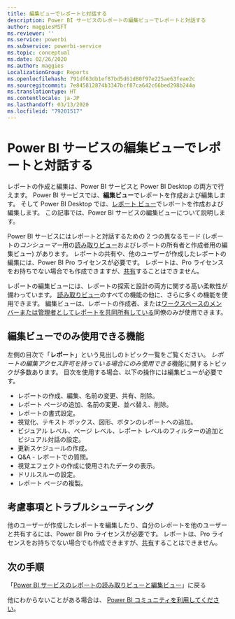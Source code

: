 ```yaml
---
title: 編集ビューでレポートと対話する
description: Power BI サービスのレポートの編集ビューでレポートと対話する
author: maggiesMSFT
ms.reviewer: ''
ms.service: powerbi
ms.subservice: powerbi-service
ms.topic: conceptual
ms.date: 02/26/2020
ms.author: maggies
LocalizationGroup: Reports
ms.openlocfilehash: 791df63db1ef87bd5d61d80f97e225ae63feae2c
ms.sourcegitcommit: 7e845812874b3347bcf87ca642c66bed298b244a
ms.translationtype: HT
ms.contentlocale: ja-JP
ms.lasthandoff: 03/13/2020
ms.locfileid: "79201517"
---
```

# <a name="interact-with-a-report-in-editing-view-in-the-power-bi-service"></a>Power BI サービスの編集ビューでレポートと対話する
レポートの作成と編集は、Power BI サービスと Power BI Desktop の両方で行えます。 Power BI サービスでは、**編集ビュー**でレポートを作成および編集します。 そして Power BI Desktop では、[レポート ビュー](desktop-report-view.md)でレポートを作成および編集します。 この記事では、Power BI サービスの編集ビューについて説明します。 

Power BI サービスにはレポートと対話するための 2 つの異なるモード (レポートの*コンシューマー*用の[読み取りビュー](consumer/end-user-reading-view.md)およびレポートの所有者と作成者用の編集ビュー) があります。  レポートの共有や、他のユーザーが作成したレポートの編集には、Power BI Pro ライセンスが必要です。 レポートは、Pro ライセンスをお持ちでない場合でも作成できますが、[共有](service-share-reports.md)することはできません。    

レポートの編集ビューには、レポートの探索と設計の両方に関する高い柔軟性が備わっています。 [読み取りビュー](consumer/end-user-reading-view.md)のすべての機能の他に、さらに多くの機能を使用できます。 編集ビューは、レポートの作成者、または[ワークスペースのメンバーまたは管理者としてレポートを共同所有している](service-create-distribute-apps.md)同僚のみが使用できます。

## <a name="functionality-only-available-in-editing-view"></a>編集ビューでのみ使用できる機能
左側の目次で「**レポート**」という見出しのトピック一覧をご覧ください。 *レポートの編集アクセス許可を持っている場合にのみ使用できる*機能に関するトピックが多数あります。  目次を使用する場合、以下の操作には編集ビューが必要です。

* レポートの作成、編集、名前の変更、共有、削除。
* レポート ページの追加、名前の変更、並べ替え、削除。
* レポートの書式設定。
* 視覚化、テキスト ボックス、図形、ボタンのレポートへの追加。
* ビジュアル レベル、ページ レベル、レポート レベルのフィルターの追加とビジュアル対話の設定。
* 更新スケジュールの作成。
* Q&A - レポートでの質問。
* 視覚エフェクトの作成に使用されたデータの表示。 
* ドリルスルーの設定。
* レポート ページの複製。

## <a name="considerations-and-troubleshooting"></a>考慮事項とトラブルシューティング
他のユーザーが作成したレポートを編集したり、自分のレポートを他のユーザーと共有するには、Power BI Pro ライセンスが必要です。  レポートは、Pro ライセンスをお持ちでない場合でも作成できますが、[共有](service-share-reports.md)することはできません。


## <a name="next-steps"></a>次の手順
「[Power BI サービスのレポートの読み取りビューと編集ビュー](consumer/end-user-reading-view.md)」に戻る

他にわからないことがある場合は、 [Power BI コミュニティを利用してください](https://community.powerbi.com/)。


